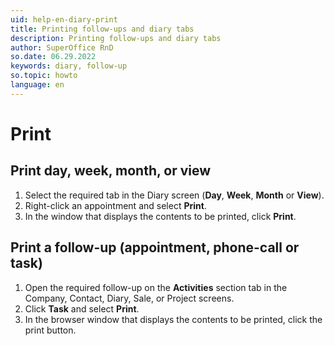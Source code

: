 ```yaml
---
uid: help-en-diary-print
title: Printing follow-ups and diary tabs
description: Printing follow-ups and diary tabs
author: SuperOffice RnD
so.date: 06.29.2022
keywords: diary, follow-up
so.topic: howto
language: en
---
```


# Print

## Print day, week, month, or view

1. Select the required tab in the Diary screen (**Day**, **Week**, **Month** or **View**).
2. Right-click an appointment and select **Print**.
3. In the window that displays the contents to be printed, click **Print**.

## Print a follow-up (appointment, phone-call or task)

1. Open the required follow-up on the **Activities** section tab in the Company, Contact, Diary, Sale, or Project screens.
2. Click **Task** and select **Print**.
3. In the browser window that displays the contents to be printed, click the print button.
